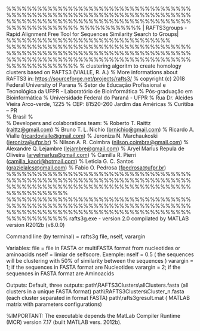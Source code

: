 %%%%%%%%%%%%%%%%%%%%%%%%%%%%%%%%%%%%%%%%%%%%%%%%%%%%%%%%%%%%%%%%%%%%%%%%%%%%%%%%%%%%%%%%%%%%%%%%%%%%%%%%%%%%%%%%%%%%%%%%%%
%%%%%%%%%%%% | RAFTS3groups - Rapid Alignment Free Tool for Sequences Similarity Search to Groups| %%%%%%%%%%%%%%%%%%%%%%%%%%%%%%%%
%%%%%%%%%%%%%%%%%%%%%%%%%%%%%%%%%%%%%%%%%%%%%%%%%%%%%%%%%%%%%%%%%%%%%%%%%%%%%%%%%%%%%%%%%%%%%%%%%%%%%%%%%%%%%%%%%%%%%%%%%%
%   clustering algoritm to create homology clusters based on RAFTS3 (VIALLE, R. A.) 
%   More informations about RAFTS3 in: https://sourceforge.net/projects/rafts3/
%   copyright (c) 2018  Federal University of Parana
%   Setor de Educação Profissional e Tecnológica da UFPR - Laboratório de Bioinformática 
%   Pós-graduação em Bioinformática
%   Universidade Federal do Paraná - UFPR
%   Rua Dr. Alcides Vieira Arco-verde, 1225 
%   CEP: 81520-260 Jardim das Américas
%   Curitiba – PR  
%   Brasil
%   
%   Developers and colaborations team:
%   Roberto T. Raittz (raittz@gmail.com)
%   Bruno T. L. Nichio (brnichio@gmail.com)
%   Ricardo A. Vialle (ricardovialle@gmail.com)
%   Jeroniza N. Marchaukoski (jeroniza@ufpr.br)
%   Nilson A. R. Coimbra (nilson.coimbra@gmail.com)
%   Alexandre Q. Lejambre (lejambre@gmail.com)
%   Aryel Marlus Repula de Oliveira (aryelmarlus@gmail.com)
%   Camilla R. Pierri (camilla_kaori@hotmail.com)
%   Leticia G. C. Santos (grazielalcs@gmail.com)
%   Fabio O. Pedrosa (fpedrosa@ufpr.br)
%%%%%%%%%%%%%%%%%%%%%%%%%%%%%%%%%%%%%%%%%%%%%%%%%%%%%%%%%%%%%%%%%%%%%%%%%%%%%%%%%%%%%%%%%%%%%%%%%%%%%%%%%%%%%%%%%%%%%%%%
%%%%%%%%%%%%%%%%%%%%%%%%%%%%%%%%%%%%%%%%%%%%%%%%%%%%%%%%%%%%%%%%%%%%%%%%%%%%%%%%%%%%%%%%%%%%%%%%%%%%%%%%%%%%%%%%%%%%%%%%
rafts3g.exe - version 2.0 compilated by MATLAB version R2012b (v8.0.0) 

Command line (by terminal) = rafts3g file, nself, varargin


Variables:
file = file in FASTA or multiFASTA format from nucleotides or aminoacids
nself = limiar de selfscore. Exemple: nself = 0.5 ( the sequences will be clustering with 50% of similarity between the sequences )
varargin = 1; if the sequences in FASTA format are Nucleotides
varargin = 2; if the sequences in FASTA format are Aminoacids

Outputs: 
Default, three outputs:
path\RAFTS3Clusters\allClusters.fasta (all clusters in a unique FASTA format)
path\RAFTS3Clusters\Cluster_n.fasta (each cluster separated in format FASTA)
path\rafts3gresult.mat ( MATLAB matrix with parameters configurations)

%IMPORTANT:
The executable depends the MatLab Compiler Runtime (MCR) version 7.17 (built MATLAB vers. 2012b).
